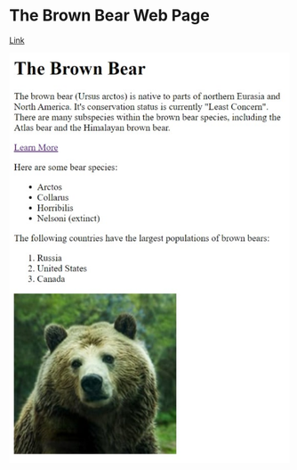 # The Brown Bear Web Page
 
[Link](https://petarbelchev.github.io/The-Brown-Bear-Web-Page/)

![Screenshot](webCapture.jpeg)